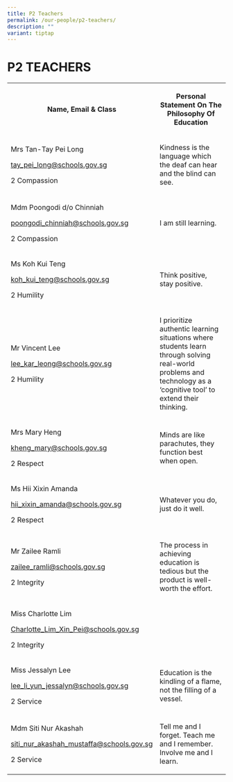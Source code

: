 ```yaml
---
title: P2 Teachers
permalink: /our-people/p2-teachers/
description: ""
variant: tiptap
---
```

<h1><strong>P2 TEACHERS</strong></h1>
<table>
<tbody>
<tr>
<th rowspan="1" colspan="1">
<p>Name, Email &amp; Class</p>
</th>
<th rowspan="1" colspan="1">
<p>Personal Statement On The Philosophy Of Education</p>
</th>
</tr>
<tr>
<td rowspan="1" colspan="1">
<p>Mrs Tan-Tay Pei Long</p>
<p><a href="mailto:tay_pei_long@schools.gov.sg" rel="noopener noreferrer nofollow" target="_blank">tay_pei_long@schools.gov.sg</a>
</p>
<p>2 Compassion</p>
</td>
<td rowspan="1" colspan="1">
<p>Kindness is the language which the deaf can hear and the blind can see.</p>
</td>
</tr>
<tr>
<td rowspan="1" colspan="1">
<p>Mdm Poongodi d/o Chinniah</p>
<p><a href="mailto:poongodi_chinniah@schools.gov.sg" rel="noopener noreferrer nofollow" target="_blank">poongodi_chinniah@schools.gov.sg</a>
</p>
<p>2 Compassion</p>
</td>
<td rowspan="1" colspan="1">
<p>I am still learning.</p>
</td>
</tr>
<tr>
<td rowspan="1" colspan="1">
<p>Ms Koh Kui Teng</p>
<p><a href="mailto:koh_kui_teng@schools.gov.sg" rel="noopener noreferrer nofollow" target="_blank">koh_kui_teng@schools.gov.sg</a>
</p>
<p>2 Humility</p>
</td>
<td rowspan="1" colspan="1">
<p>Think positive, stay positive.</p>
</td>
</tr>
<tr>
<td rowspan="1" colspan="1">
<p>Mr Vincent Lee</p>
<p><a href="mailto:lee_kar_leong@schools.gov.sg" rel="noopener noreferrer nofollow" target="_blank">lee_kar_leong@schools.gov.sg</a>
</p>
<p>2 Humility</p>
</td>
<td rowspan="1" colspan="1">
<p>I prioritize authentic learning situations where students learn through
solving real-world problems and technology as a ‘cognitive tool’ to extend
their thinking.</p>
</td>
</tr>
<tr>
<td rowspan="1" colspan="1">
<p>Mrs Mary Heng</p>
<p><a href="mailto:kheng_mary@schools.gov.sg" rel="noopener noreferrer nofollow" target="_blank">kheng_mary@schools.gov.sg</a>
</p>
<p>2 Respect</p>
</td>
<td rowspan="1" colspan="1">
<p>Minds are like parachutes, they function best when open.</p>
</td>
</tr>
<tr>
<td rowspan="1" colspan="1">
<p>Ms Hii Xixin Amanda</p>
<p><a href="mailto:hii_xixin_amanda@schools.gov.sg" rel="noopener noreferrer nofollow" target="_blank">hii_xixin_amanda@schools.gov.sg</a>
</p>
<p>2 Respect</p>
</td>
<td rowspan="1" colspan="1">
<p>Whatever you do, just do it well.</p>
</td>
</tr>
<tr>
<td rowspan="1" colspan="1">
<p>Mr Zailee Ramli</p>
<p><a href="mailto:zailee_ramli@schools.gov.sg" rel="noopener noreferrer nofollow" target="_blank">zailee_ramli@schools.gov.sg</a>
</p>
<p>2 Integrity</p>
</td>
<td rowspan="1" colspan="1">
<p>The process in achieving education is tedious but the product is well-worth
the effort.</p>
</td>
</tr>
<tr>
<td rowspan="1" colspan="1">
<p>Miss Charlotte Lim</p>
<p><a href="mailto:Charlotte_Lim_Xin_Pei@schools.gov.sg" rel="noopener noreferrer nofollow" target="_blank">Charlotte_Lim_Xin_Pei@schools.gov.sg</a>
</p>
<p>2 Integrity</p>
</td>
<td rowspan="1" colspan="1">
<p></p>
</td>
</tr>
<tr>
<td rowspan="1" colspan="1">
<p>Miss Jessalyn Lee</p>
<p><a href="mailto:lee_li_yun_jessalyn@schools.gov.sg" rel="noopener noreferrer nofollow" target="_blank">lee_li_yun_jessalyn@schools.gov.sg</a>
</p>
<p>2 Service</p>
</td>
<td rowspan="1" colspan="1">
<p>Education is the kindling of a flame, not the filling of a vessel.</p>
</td>
</tr>
<tr>
<td rowspan="1" colspan="1">
<p>Mdm Siti Nur Akashah</p>
<p><a href="mailto:siti_nur_akashah_mustaffa@schools.gov.sg" rel="noopener noreferrer nofollow" target="_blank">siti_nur_akashah_mustaffa@schools.gov.sg</a>
</p>
<p>2 Service</p>
</td>
<td rowspan="1" colspan="1">
<p>Tell me and I forget. Teach me and I remember. Involve me and I learn.</p>
</td>
</tr>
</tbody>
</table>
<p></p>